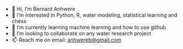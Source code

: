 - 👋 Hi, I’m Bernard Anhwere
- 👀 I’m interested in Python, R, water modeling, statistical learning and chess
- 🌱 I’m currently learning machine learning and how to use github
- 💞️ I’m looking to collaborate on any water research project
- 📫 Reach me on email: anhwereb@gmail.com

<!---
Nyamebyte/Nyamebyte is a ✨ special ✨ repository because its `README.md` (this file) appears on your GitHub profile.
You can click the Preview link to take a look at your changes.
--->
